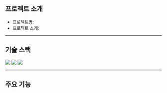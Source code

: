 <h2>프로젝트 소개</h2>
<ul>
  <li>프로젝트명: </li>
  <li>프로젝트 소개:</li>
</ul>
<hr>
<h2>기술 스택</h2>
<div style="margin: ; text-align: left;" "text-align: left;"> 
          <img src="https://img.shields.io/badge/CSS3-1572B6?style=for-the-badge&logo=CSS3&logoColor=white">
          <img src="https://img.shields.io/badge/HTML5-E34F26?style=for-the-badge&logo=HTML5&logoColor=white">
          <img src="https://img.shields.io/badge/Javascript-F7DF1E?style=for-the-badge&logo=Javascript&logoColor=white">
          </div>
    </div>
<hr>
<h2>주요 기능</h2>
<div>

</div>
